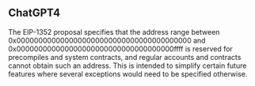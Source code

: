 ## ChatGPT4

The EIP-1352 proposal specifies that the address range between 0x0000000000000000000000000000000000000000 and 0x000000000000000000000000000000000000ffff is reserved for precompiles and system contracts, and regular accounts and contracts cannot obtain such an address. This is intended to simplify certain future features where several exceptions would need to be specified otherwise.

